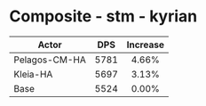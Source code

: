 # Composite - stm - kyrian
| Actor | DPS | Increase |
|---|:---:|:---:|
|Pelagos-CM-HA|5781|4.66%|
|Kleia-HA|5697|3.13%|
|Base|5524|0.00%|
